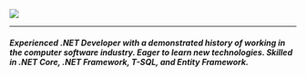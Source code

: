  <a href="https://github.com/DenverCoder1/readme-typing-svg"><img src="https://readme-typing-svg.herokuapp.com?lines=Hello!;Welcome+To+My+<Code/>+World!;I+am+Nijat+MARDANOV&center=true&width=500&height=50&size=30"></a>
 <hr>

<h5>Experienced .NET Developer with a demonstrated history of working in the computer software industry. Eager to learn new technologies. Skilled in .NET Core, .NET Framework, T-SQL, and Entity Framework. </h4>

<!--  <img src="https://media.giphy.com/media/hvRJCLFzcasrR4ia7z/giphy.gif" width="35"> -->
